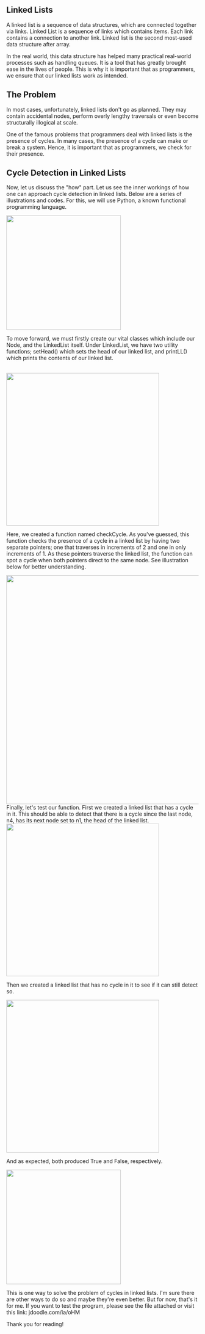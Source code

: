 ## Linked Lists
A linked list is a sequence of data structures, which are connected together via links. Linked List is a sequence of links which contains items. Each link contains a connection to another link. Linked list is the second most-used data structure after array.

In the real world, this data structure has helped many practical real-world processes such as handling queues. It is a tool that has greatly brought ease in the lives of people. This is why it is important that as programmers, we ensure that our linked lists work as intended.

## The Problem
In most cases, unfortunately, linked lists don't go as planned. They may contain accidental nodes, perform overly lengthy traversals or even become structurally illogical at scale.

One of the famous problems that programmers deal with linked lists is the presence of cycles. In many cases, the presence of a cycle can make or break a system. Hence, it is important that as programmers, we check for their presence.

## Cycle Detection in Linked Lists
Now, let us discuss the "how" part. Let us see the inner workings of how one can approach cycle detection in linked lists. Below are a series of illustrations and codes. For this, we will use Python, a known functional programming language.


<img src="https://github.com/KMontebon/LinkedListCycleCheck/blob/main/Pictures/1.png?raw=true" width="300">

To move forward, we must firstly create our vital classes which include our Node, and the LinkedList itself. Under LinkedList, we have two utility functions; setHead() which sets the head of our linked list, and printLL() which  prints the contents of our linked list.
  
<br>
<img src="https://github.com/KMontebon/LinkedListCycleCheck/blob/main/Pictures/2.png?raw=true" width="400">
  
Here, we created a function named checkCycle. As you've guessed, this function checks the presence of a cycle in a linked list by having two separate pointers; one that traverses in increments of 2 and one in only increments of 1. As these pointers traverse the linked list, the function can spot a cycle when both pointers direct to the same node. See illustration below for better understanding.

<img src="https://github.com/KMontebon/LinkedListCycleCheck/blob/main/Pictures/6.png?raw=true" width="600">

<br>
Finally, let's test our function. First we created a linked list that has a cycle in it. This should be able to detect that there is a cycle since the last node, n4, has its next node set to n1, the head of the linked list.

<img src="https://github.com/KMontebon/LinkedListCycleCheck/blob/main/Pictures/3.png?raw=true" width="400">
  
Then we created a linked list that has no cycle in it to see if it can still detect so.

<img src="https://github.com/KMontebon/LinkedListCycleCheck/blob/main/Pictures/4.png?raw=true" width="400">

And as expected, both produced True and False, respectively.

<img src="https://github.com/KMontebon/LinkedListCycleCheck/blob/main/Pictures/5.png?raw=true" width="300">

This is one way to solve the problem of cycles in linked lists. I'm sure there are other ways to do so and maybe they're even better. But for now, that's it for me.
If you want to test the program, please see the file attached or visit this link: jdoodle.com/ia/oHM

Thank you for reading!
